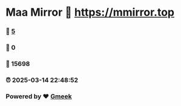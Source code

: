# Maa Mirror :link: https://mmirror.top 
### :page_facing_up: [5](https://mmirror.top/tag.html) 
### :speech_balloon: 0 
### :hibiscus: 15698 
### :alarm_clock: 2025-03-14 22:48:52 
### Powered by :heart: [Gmeek](https://github.com/Meekdai/Gmeek)

